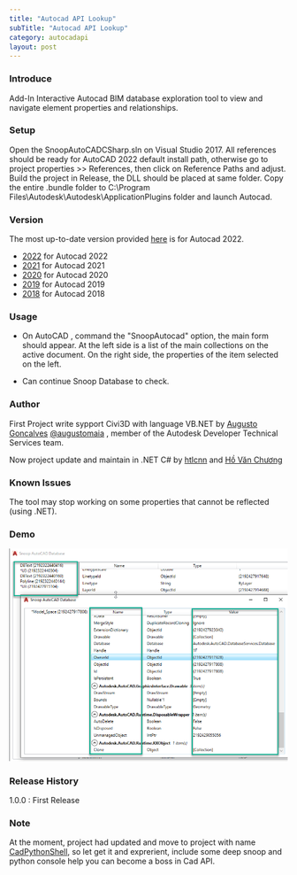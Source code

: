 ```yaml
---
title: "Autocad API Lookup"
subTitle: "Autocad API Lookup"
category: autocadapi
layout: post
---
```


### Introduce

Add-In Interactive Autocad BIM database exploration tool to view and navigate element properties and relationships.

### Setup

Open the SnoopAutoCADCSharp.sln on Visual Studio 2017. All references should be ready for AutoCAD 2022 default install path, otherwise go to project properties >> References, then click on Reference Paths and adjust. Build the project in Release, the DLL should be placed at same folder. Copy the entire .bundle folder to C:\Program Files\Autodesk\Autodesk\ApplicationPlugins folder and launch Autocad.

### Version

The most up-to-date version provided <a href="https://github.com/chuongmep/SnoopAutoCADCSharp/releases">here</a>  is for Autocad 2022.
- <a href="https://github.com/chuongmep/AutoCADLookup/releases/tag/1.0.0">2022</a>  for Autocad 2022
- <a href="https://github.com/chuongmep/AutoCADLookup/releases/tag/1.0.0">2021</a>  for Autocad 2021
- <a href="https://github.com/chuongmep/AutoCADLookup/releases/tag/1.0.0">2020</a>  for Autocad 2020
- <a href="https://github.com/chuongmep/AutoCADLookup/releases/tag/1.0.0">2019</a>  for Autocad 2019
- <a href="https://github.com/chuongmep/AutoCADLookup/releases/tag/1.0.0">2018</a>  for Autocad 2018

### Usage

- On AutoCAD , command the "SnoopAutocad" option, the main form should appear. At the left side is a list of the main collections on the active document. On the right side, the properties of the item selected on the left.

- Can continue Snoop Database to check.

### Author 

First Project write sypport Civi3D with language VB.NET by <a href="https://github.com/augustogoncalves">Augusto Goncalves</a> <a href="https://twitter.com/augustomaia">@augustomaia</a> , member of the Autodesk Developer Technical Services team.

Now project update and maintain in .NET C# by <a href="https://github.com/htlcnn">htlcnn</a> and <a href="https://github.com/chuongmep">Hồ Văn Chương</a> 

### Known Issues

The tool may stop working on some properties that cannot be reflected (using .NET).

### Demo

![](pic/2021-03-29_18-54-48.png)

### Release History

1.0.0 : First Release


### Note

At the moment, project had updated and move to project with name <a href="https://github.com/chuongmep/CadPythonShell" target="_blank">CadPythonShell</a>, so let get it and exprerient, include some deep snoop and python console help you can become a boss in Cad API.